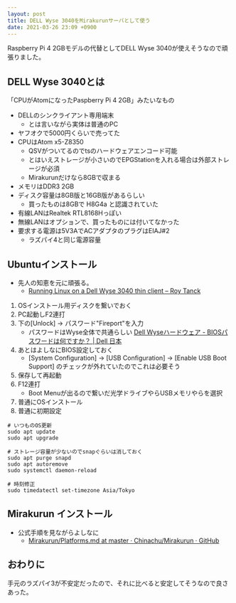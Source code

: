 ```yaml
---
layout: post
title: DELL Wyse 3040をMirakurunサーバとして使う
date: 2021-03-26 23:09 +0900
---
```

Raspberry Pi 4 2GBモデルの代替としてDELL Wyse 3040が使えそうなので頑張りました。

DELL Wyse 3040とは
-------------------
「CPUがAtomになったPaspberry Pi 4 2GB」みたいなもの

* DELLのシンクライアント専用端末
    * とは言いながら実体は普通のPC
* ヤフオクで5000円くらいで売ってた
* CPUはAtom x5-Z8350
    * QSVがついてるのでtsのハードウェアエンコード可能
    * とはいえストレージが小さいのでEPGStationを入れる場合は外部ストレージが必須
    * Mirakurunだけなら8GBで収まる
* メモリはDDR3 2GB
* ディスク容量は8GB版と16GB版があるらしい
    * 買ったものは8GBで H8G4a と認識されていた
* 有線LANはRealtek RTL8168Hっぽい
* 無線LANはオプションで、買ったものには付いてなかった
* 要求する電源は5V3AでACアダプタのプラグはEIAJ#2
    * ラズパイ4と同じ電源容量

Ubuntuインストール
-------------------
* 先人の知恵を元に頑張る。
    * [Running Linux on a Dell Wyse 3040 thin client – Roy Tanck](https://roytanck.com/2020/05/13/running-linux-on-a-dell-wyse-3040-thin-client/)

1. OSインストール用ディスクを繋いでおく
1. PC起動しF2連打
1. 下の[Unlock] -> パスワード"Fireport"を入力
    * パスワードはWyse全体で共通らしい [Dell Wyseハードウェア - BIOSパスワードは何ですか？ \| Dell 日本](https://www.dell.com/support/kbdoc/ja-jp/000128600/dell-wyse%E3%83%8F%E3%83%BC%E3%83%89%E3%82%A6%E3%82%A7%E3%82%A2-bios%E3%83%91%E3%82%B9%E3%83%AF%E3%83%BC%E3%83%89%E3%81%AF%E4%BD%95%E3%81%A7%E3%81%99%E3%81%8B)
1. あとはよしなにBIOS設定しておく
    * [System Configuration] -> [USB Configuration] -> [Enable USB Boot Support] のチェックが外れていたのでこれは必要そう
1. 保存して再起動
1. F12連打
    * Boot Menuが出るので繋いだ光学ドライブやらUSBメモリやらを選択
1. 普通にOSインストール
1. 普通に初期設定

``` shell
# いつものOS更新
sudo apt update
sudo apt upgrade

# ストレージ容量が少ないのでsnapぐらいは消しておく
sudo apt purge snapd
sudo apt autoremove
sudo systemctl daemon-reload

# 時刻修正
sudo timedatectl set-timezone Asia/Tokyo
```

Mirakurun インストール
-------------------
* 公式手順を見ながらよしなに
    * [Mirakurun/Platforms.md at master · Chinachu/Mirakurun · GitHub](https://github.com/Chinachu/Mirakurun/blob/master/doc/Platforms.md)

おわりに
-------------------
手元のラズパイ3が不安定だったので、それに比べると安定してそうなので良さあった。
